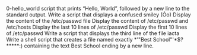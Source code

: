 0-hello_world script that prints “Hello, World”, followed by a new line to the standard output.
Write a script that displays a confused smiley (Ôo)
Display the content of the /etc/passwd file
Display the content of /etc/passwd and /etc/hosts
Display the last 10 lines of /etc/passwd
Display the first 10 lines of /etc/passwd
Write a script that displays the third line of the file iacta
Write a shell script that creates a file named exactly \*\'"Best School"\'\*$\?\*\*\*\*\*:) containing the text Best School ending by a new line.
